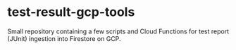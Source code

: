 # test-result-gcp-tools
Small repository containing a few scripts and Cloud Functions for test report (JUnit) ingestion into Firestore on GCP.